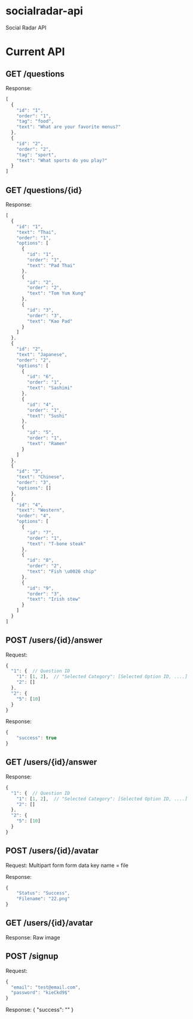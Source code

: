 socialradar-api
===============

Social Radar API

Current API
===========

GET /questions
--------------
Response:
```javascript
[
  {
    "id": "1",
    "order": "1",
    "tag": "food",
    "text": "What are your favorite menus?"
  },
  {
    "id": "2",
    "order": "2",
    "tag": "sport",
    "text": "What sports do you play?"
  }
]
```

GET /questions/{id}
------------------
Response:
```javascript
[
  {
    "id": "1",
    "text": "Thai",
    "order": "1",
    "options": [
      {
        "id": "1",
        "order": "1",
        "text": "Pad Thai"
      },
      {
        "id": "2",
        "order": "2",
        "text": "Tom Yum Kung"
      },
      {
        "id": "3",
        "order": "3",
        "text": "Kao Pad"
      }
    ]
  },
  {
    "id": "2",
    "text": "Japanese",
    "order": "2",
    "options": [
      {
        "id": "6",
        "order": "1",
        "text": "Sashimi"
      },
      {
        "id": "4",
        "order": "1",
        "text": "Sushi"
      },
      {
        "id": "5",
        "order": "1",
        "text": "Ramen"
      }
    ]
  },
  {
    "id": "3",
    "text": "Chinese",
    "order": "3",
    "options": []
  },
  {
    "id": "4",
    "text": "Western",
    "order": "4",
    "options": [
      {
        "id": "7",
        "order": "1",
        "text": "T-bone steak"
      },
      {
        "id": "8",
        "order": "2",
        "text": "Fish \u0026 chip"
      },
      {
        "id": "9",
        "order": "3",
        "text": "Irish stew"
      }
    ]
  }
]
```

POST /users/{id}/answer
----------------------
Request: 
```javascript
{
  "1": {  // Question ID
    "1": [1, 2],  // "Selected Category": [Selected Option ID, ....]
    "2": []
  },
  "2": {
    "5": [10]
  }
}
```

Response:
```javascript
{
	"success": true
}
```

GET /users/{id}/answer
---------------------
Response: 
```javascript
{
  "1": {  // Question ID
    "1": [1, 2],  // "Selected Category": [Selected Option ID, ....]
    "2": []
  },
  "2": {
    "5": [10]
  }
}
```

POST /users/{id}/avatar
-----------------------
Request:
Multipart form
form data key name = file

Response:
```javascript
{
    "Status": "Success",
    "Filename": "22.png"
}
```

GET /users/{id}/avatar
---------------------
Response:
Raw image

POST /signup
---------------------
Request:
```javascript
{
  "email": "test@email.com",
  "password": "kieCkd9$"
}
```

Response:
{
    "success": ""
}

